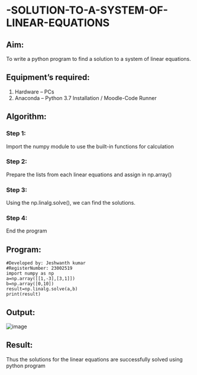 # -SOLUTION-TO-A-SYSTEM-OF-LINEAR-EQUATIONS
## Aim:
To write a python program to find a solution to a system of linear equations.
## Equipment’s required:
1. 	Hardware – PCs
2. 	Anaconda – Python 3.7 Installation / Moodle-Code Runner
## Algorithm:
### Step 1: 
Import the numpy module to use the built-in functions for calculation
### Step 2: 
Prepare the lists from each linear equations and assign in np.array()
### Step 3: 
Using the np.linalg.solve(), we can find the solutions.
### Step 4: 
End the program
## Program:
```#Program to find the solution for the given linear equations.
#Developed by: Jeshwanth kumar
#RegisterNumber: 23002519
import numpy as np
a=np.array([[1,-3],[3,1]])
b=np.array([0,10])
result=np.linalg.solve(a,b)
print(result)
```

## Output:
![image](https://github.com/Jeshwanthkumarpayyavula/-SOLUTION-TO-A-SYSTEM-OF-LINEAR-EQUATIONS/assets/145742402/4982e667-c86b-47c0-bdb9-8d8f6d71cbcf)

## Result: 
Thus the solutions for the linear equations are successfully solved using python program

